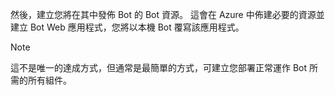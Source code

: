 然後，建立您將在其中發佈 Bot 的 Bot 資源。 這會在 Azure 中佈建必要的資源並建立 Bot Web 應用程式，您將以本機 Bot 覆寫該應用程式。

> [!NOTE]
> 這不是唯一的達成方式，但通常是最簡單的方式，可建立您部署正常運作 Bot 所需的所有組件。